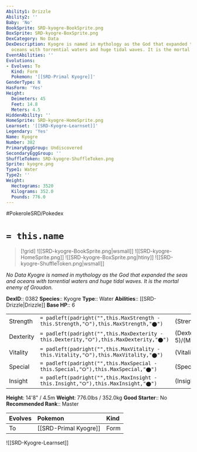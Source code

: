 ```yaml
---
Ability1: Drizzle
Ability2: ''
Baby: 'No'
BookSprite: SRD-kyogre-BookSprite.png
BoxSprite: SRD-kyogre-BoxSprite.png
DexCategory: No Data
DexDescription: Kyogre is named in mythology as the God that expanded the seas and
  oceans with torrential waters and huge tidal waves. It is the mortal enemy of Groudon.
EventAbilities: ''
Evolutions:
- Evolves: To
  Kind: Form
  Pokemon: '[[SRD-Primal Kyogre]]'
GenderType: N
HasForm: 'Yes'
Height:
  Deimeters: 45
  Feet: 14.8
  Meters: 4.5
HiddenAbility: ''
HomeSprite: SRD-kyogre-HomeSprite.png
Learnset: '[[SRD-Kyogre-Learnset]]'
Legendary: 'Yes'
Name: Kyogre
Number: 382
PrimaryEggGroup: Undiscovered
SecondaryEggGroup: ''
ShuffleToken: SRD-kyogre-ShuffleToken.png
Sprite: kyogre.png
Type1: Water
Type2: ''
Weight:
  Hectograms: 3520
  Kilograms: 352.0
  Pounds: 776.0
---
```


#PokeroleSRD/Pokedex

# `= this.name`

> [!grid]
> ![[SRD-kyogre-BookSprite.png|wsmall]]
> ![[SRD-kyogre-HomeSprite.png]]
> ![[SRD-kyogre-BoxSprite.png|htiny]]
> ![[SRD-kyogre-ShuffleToken.png|wsmall]]


*No Data*
*Kyogre is named in mythology as the God that expanded the seas and oceans with torrential waters and huge tidal waves. It is the mortal enemy of Groudon.*

**DexID**:: 0382
**Species**:: Kyogre
**Type**:: Water
**Abilities**:: [[SRD-Drizzle|Drizzle]]
**Base HP**:: 6

|           |                                                                                        |                                          |
| --------- | -------------------------------------------------------------------------------------- | ---------------------------------------- |
| Strength  | `= padleft(padright("",this.MaxStrength - this.Strength,"⭘"),this.MaxStrength,"⬤")`    | (Strength::6)/(MaxStrength::6)   |
| Dexterity | `= padleft(padright("",this.MaxDexterity - this.Dexterity,"⭘"),this.MaxDexterity,"⬤")` | (Dexterity:: 5)/(MaxDexterity::5) |
| Vitality  | `= padleft(padright("",this.MaxVitality - this.Vitality,"⭘"),this.MaxVitality,"⬤")`    | (Vitality::5)/(MaxVitality::5)   |
| Special   | `= padleft(padright("",this.MaxSpecial - this.Special,"⭘"),this.MaxSpecial,"⬤")`       | (Special::8)/(MaxSpecial::8)     |
| Insight   | `= padleft(padright("",this.MaxInsight - this.Insight,"⭘"),this.MaxInsight,"⬤")`       | (Insight::7)/(MaxInsight::7)     |

**Height**: 14'8" / 4.5m
**Weight**: 776.0lbs / 352.0kg
**Good Starter**:: No
**Recommended Rank**:: Master

| Evolves   | Pokemon               | Kind   |
|:----------|:----------------------|:-------|
| To        | [[SRD-Primal Kyogre]] | Form   |

![[SRD-Kyogre-Learnset]]